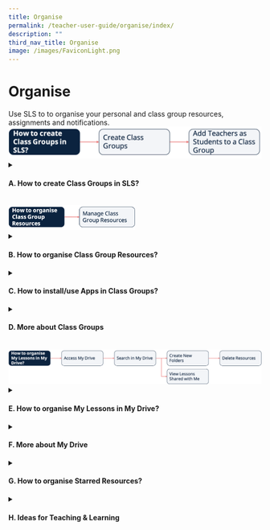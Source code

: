 ```yaml
---
title: Organise
permalink: /teacher-user-guide/organise/index/
description: ""
third_nav_title: Organise
image: /images/FaviconLight.png
---
```

<h1>Organise</h1>
Use SLS to to organise your personal and class group resources, assignments and notifications.
<img alt="Flow Organise" src="/images/2Teacher/Flow-Organise.png">

<details>
<summary><h4>A. How to create Class Groups in SLS?</h4></summary>

<ul>
<li><a href="/teacher-user-guide/organise/about-class-groups/" target="_blank">About Class Groups (New)</a></li>
<li><a href="/teacher-user-guide/organise/create-class-groups/" target="_blank">(A1) Create Class Groups (New)</a></li>
<li><a href="/teacher-user-guide/organise/add-teachers-as-students-to-a-class-group/" target="_blank">(A2) Add Teachers as Students to a Class Group</a></li>
</ul>
</details>
<br>
<img style="width: 50%;" alt="Flow Organise" src="/images/2Teacher/Flow-Organise1.png">
<details>
<summary><h4>B. How to organise Class Group Resources?</h4></summary>

<ul>
<li><a href="/teacher-user-guide/organise/manage-class-group-resources/" target="_blank">(B1) Manage Class Group Resources</a></li>
</ul>
</details>

<details>
<summary><h4>C. How to install/use Apps in Class Groups?</h4></summary>
<ul>
<li><a href="/teacher-user-guide/organise/install-and-launch-apps/" target="_blank">(C1,i) Install and Launch Apps</a></li>
<li><a href="/teacher-user-guide/organise/app-faqs/" target="_blank">(C1,ii) App FAQs</a></li>
</ul>
</details>

<details>
<summary><h4>D. More about Class Groups</h4></summary>

<ul>
<li><a target="_blank" href="/teacher-user-guide/organise/pin-class-groups/">(D1,i) Pin Class Groups (Enhanced)</a></li>
<li><a target="_blank" href="/teacher-user-guide/organise/archive-class-groups/">(D1,ii) Archive Class Groups</a></li>
<li><a target="_blank" href="/teacher-user-guide/organise/view-past-class-groups/">(D1,iii) View Past Class Groups</a></li>
</ul>
</details>
<br>
<img alt="Flow Organise" src="/images/2Teacher/Flow-Organise2.png">
<details>
<summary><h4>E. How to organise My Lessons in My Drive?</h4></summary>
<ul>
<li><a target="_blank" href="/teacher-user-guide/organise/access-my-drive/">(E1) Access My Drive</a></li>
<li><a target="_blank" href="/teacher-user-guide/organise/search-in-my-drive/">(E2) Search in My Drive</a></li>
<li><a target="_blank" href="/teacher-user-guide/organise/create-new-folders/">(E3,1) Create New Folders</a></li>
<li><a target="_blank" href="/teacher-user-guide/organise/view-lessons-shared-with-me/">(E3,2) View Lessons Shared with Me</a></li>
<li><a target="_blank" href="/teacher-user-guide/organise/delete-resources/">(E4) Delete Resources</a></li>
</ul>
</details>

<details>
<summary><h4>F. More about My Drive</h4></summary>

<ul>
<li><a target="_blank" href="/teacher-user-guide/organise/copy-lessons-within-my-drive/">(F1,i) Copy Lessons within My Drive</a></li>
<li><a target="_blank" href="/teacher-user-guide/organise/manage-folders/">(F1,ii) Manage Folders</a></li>
<li><a target="_blank" href="/teacher-user-guide/organise/restore-resources-from-trash/">(F1,iii) Restore Resources from Trash</a></li>
</ul>
</details>
<details>
<summary><h4>G. How to organise Starred Resources?</h4></summary>
<ul>
<li><a target="_blank" href="/teacher-user-guide/organise/star-resources/">(G1) Star Resources</a></li>
</ul>
</details>
<details>
<summary><h4>H. Ideas for Teaching &amp; Learning</h4></summary>
<ul>
<li><a target="_blank" href="/files/Userguide/Downloadable%20Resources/R18_ClassGroups.pdf">(H1,i) Class Groups - In a Nutshell</a></li>		
<li><a target="_blank" href="/files/Userguide/Downloadable%20Resources/R18_ClassGroupPoll.pdf">(H1,ii) Class Group Poll</a></li>	
<li><a target="_blank" href="/teachers/sls-superhero-quiz/encourage-curiosity-through-class-groups/">(H1,iii) Encourage Curiosity through Class Groups</a></li>
<li><a target="_blank" href="/teachers/sls-superhero-quiz/empower-students-to-be-self-directed-learners/">(H1,iv) Empower Students to be Self Directed Learners</a></li>	
<li><a target="_blank" href="/teachers/sls-superhero-quiz/facilitating-schoolwide-pd/">(H1,v) Facilitating School-wide PD</a></li>
<li><a target="_blank" href="/files/Marcomms/Feature%20Highlights/set up school and department spaces.pdf">(H1,vi) Set Up School and Department Spaces</a></li>	
</ul>
</details>